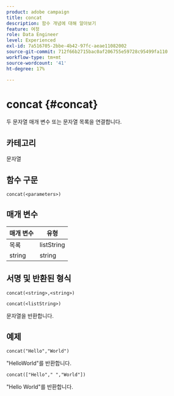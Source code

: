```yaml
---
product: adobe campaign
title: concat
description: 함수 개념에 대해 알아보기
feature: 여정
role: Data Engineer
level: Experienced
exl-id: 7a516705-2bbe-4b42-97fc-aeae11082002
source-git-commit: 712f66b2715bac0af206755e59728c95499fa110
workflow-type: tm+mt
source-wordcount: '41'
ht-degree: 17%

---
```


# concat {#concat}

두 문자열 매개 변수 또는 문자열 목록을 연결합니다.

## 카테고리

문자열

## 함수 구문

`concat(<parameters>)`

## 매개 변수

| 매개 변수 | 유형 |
|-----------|------------------|
| 목록 | listString |
| string | string |

## 서명 및 반환된 형식

`concat(<string>,<string>)`

`concat(<listString>)`

문자열을 반환합니다.

## 예제

`concat("Hello","World")`

&quot;HelloWorld&quot;를 반환합니다.

`concat(["Hello"," ","World"])`

&quot;Hello World&quot;를 반환합니다.
